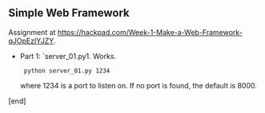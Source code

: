 ## Simple Web Framework

Assignment at https://hackpad.com/Week-1-Make-a-Web-Framework-qJOpEzlYJZY.

 * Part 1: `server_01.py1. Works. 

        python server_01.py 1234

   where 1234 is a port to listen on. If no port is found, the default is 8000.

[end]
